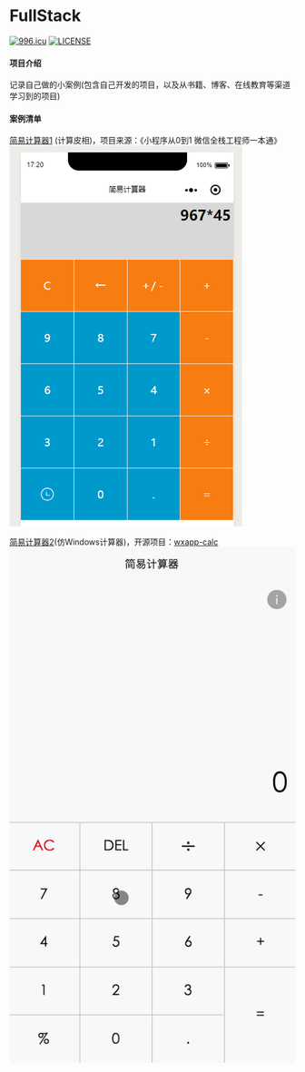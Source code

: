 # FullStack

[![996.icu](https://img.shields.io/badge/link-996.icu-red.svg)](https://996.icu)
[![LICENSE](https://img.shields.io/badge/license-Anti%20996-blue.svg)](https://github.com/996icu/996.ICU/blob/master/LICENSE)


#### 项目介绍
记录自己做的小案例(包含自己开发的项目，以及从书籍、博客、在线教育等渠道学习到的项目)


#### 案例清单

[简易计算器1](https://github.com/liuhualiuhua/FullStack/tree/master/cal) (计算皮相)，项目来源：《小程序从0到1 微信全栈工程师一本通》  
![首页-简易计算器1-](./cal/index.png)  
  
  
  
[简易计算器2](https://github.com/liuhualiuhua/FullStack/tree/master/cal2)(仿Windows计算器)，开源项目：[wxapp-calc](https://github.com/boyce-ywr/wxapp-calc)  
![首页-简易计算器2-](./cal2/index.gif)     



	




